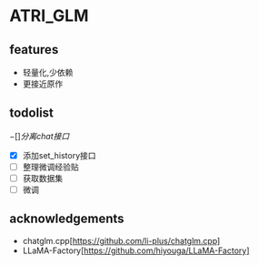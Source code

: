 # ATRI_GLM

## features
+ 轻量化,少依赖
+ 更接近原作

## todolist
$- [ ] 分离chat接口$
- [x] 添加set_history接口
- [ ] 整理微调经验贴
- [ ] 获取数据集
- [ ] 微调

## acknowledgements
+ chatglm.cpp[https://github.com/li-plus/chatglm.cpp]
+ LLaMA-Factory[https://github.com/hiyouga/LLaMA-Factory]
